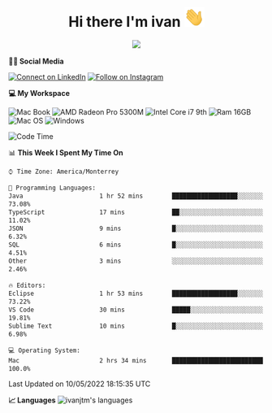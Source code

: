 <h1 align="center">Hi there I'm ivan <img src="https://raw.githubusercontent.com/ABSphreak/ABSphreak/master/gifs/Hi.gif" width="40px" /></h1>
<div align="center">
<img src="http://github-readme-streak-stats.herokuapp.com?user=ivanjtm&hide_border=true&background=00000000&border=FFFFFF00&sideNums=A8A8A8&sideLabels=A8A8A8&currStreakNum=FFC93C&dates=A8A8A8)](https://git.io/streak-stats"/>
</div>

**👦🏻 Social Media**

[![Connect on LinkedIn](https://img.shields.io/badge/LinkedIn-%230077B5.svg?&style=flat-square&logo=linkedin&logoColor=white)](https://www.linkedin.com/in/ivanjtm)
[![Follow on Instagram](https://img.shields.io/badge/Instagram-E4405F?style=flat-square&logo=instagram&logoColor=white)](https://www.instagram.com/ivanjtm)

**💻 My Workspace**

![Mac Book](https://img.shields.io/badge/Apple-MacBook_Pro_2019-999999?style=flat-square&logo=apple&logoColor=white)
![AMD Radeon Pro 5300M](https://img.shields.io/badge/AMD-Radeon_Pro_5300M-ED1C24?style=flat-square&logo=amd&logoColor=white)
![Intel Core i7 9th](https://img.shields.io/badge/Intel-Core_i7_9th-0071C5?style=flat-square&logo=intel&logoColor=white)
![Ram 16GB](https://img.shields.io/badge/RAM-16GB-230071C5?style=flat-square&logoColor=white)
![Mac OS](https://img.shields.io/badge/Mac%20OS-000000?style=flat-square&logo=apple&logoColor=white)
![Windows](https://img.shields.io/badge/Windows-0078D6?style=flat-square&logo=windows&logoColor=white)


<!--START_SECTION:waka-->
![Code Time](http://img.shields.io/badge/Code%20Time-674%20hrs%2056%20mins-blue)

📊 **This Week I Spent My Time On** 

```text
⌚︎ Time Zone: America/Monterrey

💬 Programming Languages: 
Java                     1 hr 52 mins        ██████████████████░░░░░░░   73.08% 
TypeScript               17 mins             ██░░░░░░░░░░░░░░░░░░░░░░░   11.02% 
JSON                     9 mins              █░░░░░░░░░░░░░░░░░░░░░░░░   6.32% 
SQL                      6 mins              █░░░░░░░░░░░░░░░░░░░░░░░░   4.51% 
Other                    3 mins              ░░░░░░░░░░░░░░░░░░░░░░░░░   2.46%

🔥 Editors: 
Eclipse                  1 hr 53 mins        ██████████████████░░░░░░░   73.22% 
VS Code                  30 mins             █████░░░░░░░░░░░░░░░░░░░░   19.81% 
Sublime Text             10 mins             █░░░░░░░░░░░░░░░░░░░░░░░░   6.98%

💻 Operating System: 
Mac                      2 hrs 34 mins       █████████████████████████   100.0%

```


 Last Updated on 10/05/2022 18:15:35 UTC
<!--END_SECTION:waka-->
**📈 Languages**
 ![ivanjtm's languages](https://wakatime.com/share/@ivanjtm/a32f83c6-d0c9-49a4-a5ae-d0440b950377.svg)
